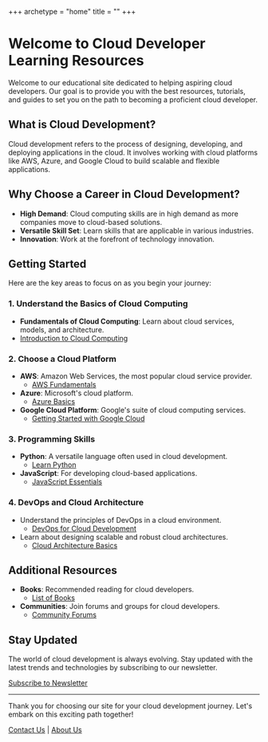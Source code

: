 +++
archetype = "home"
title = ""
+++

# Welcome to Cloud Developer Learning Resources

Welcome to our educational site dedicated to helping aspiring cloud developers. Our goal is to provide you with the best resources, tutorials, and guides to set you on the path to becoming a proficient cloud developer.

## What is Cloud Development?

Cloud development refers to the process of designing, developing, and deploying applications in the cloud. It involves working with cloud platforms like AWS, Azure, and Google Cloud to build scalable and flexible applications.

## Why Choose a Career in Cloud Development?

- **High Demand**: Cloud computing skills are in high demand as more companies move to cloud-based solutions.
- **Versatile Skill Set**: Learn skills that are applicable in various industries.
- **Innovation**: Work at the forefront of technology innovation.

## Getting Started

Here are the key areas to focus on as you begin your journey:

### 1. Understand the Basics of Cloud Computing

- **Fundamentals of Cloud Computing**: Learn about cloud services, models, and architecture.
- [Introduction to Cloud Computing](#)

### 2. Choose a Cloud Platform

- **AWS**: Amazon Web Services, the most popular cloud service provider.
  - [AWS Fundamentals](#)
- **Azure**: Microsoft's cloud platform.
  - [Azure Basics](#)
- **Google Cloud Platform**: Google's suite of cloud computing services.
  - [Getting Started with Google Cloud](#)

### 3. Programming Skills

- **Python**: A versatile language often used in cloud development.
  - [Learn Python](#)
- **JavaScript**: For developing cloud-based applications.
  - [JavaScript Essentials](#)

### 4. DevOps and Cloud Architecture

- Understand the principles of DevOps in a cloud environment.
  - [DevOps for Cloud Development](#)
- Learn about designing scalable and robust cloud architectures.
  - [Cloud Architecture Basics](#)

## Additional Resources

- **Books**: Recommended reading for cloud developers.
  - [List of Books](#)
- **Communities**: Join forums and groups for cloud developers.
  - [Community Forums](#)

## Stay Updated

The world of cloud development is always evolving. Stay updated with the latest trends and technologies by subscribing to our newsletter.

[Subscribe to Newsletter](#)

---

Thank you for choosing our site for your cloud development journey. Let's embark on this exciting path together!

[Contact Us](#) | [About Us](#)

